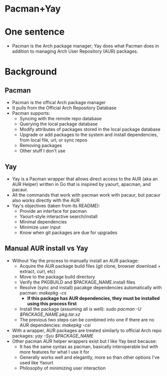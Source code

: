 # Pacman+Yay

# One sentence
* Pacman is the Arch package manager; Yay does what Pacman does in addition to managing Arch User Repository (AUR) packages.

# Background
## Pacman
- Pacman is the offical Arch package manager
- It pulls from the Official Arch Repository Database
- Pacman supports:
	- Syncing with the remote repo database
	- Querying the local package database
	- Modify attributes of packages stored in the local package database
	- Upgrade or add packages to the system and install dependencies, from local file, url, or sync repos
	- Removing packages
	- Other stuff I don't use

## Yay
- Yay is a Pacman wrapper that allows direct access to the AUR (aka an AUR Helper) written in Go that is inspired by yaourt, apacman, and pacaur.
- All the commands that work with pacman work with pacaur, but pacaur also works directly with the AUR
- Yay's objectives (taken from its README):
	- Provide an interface for pacman
	- Yaourt-style interactive search/install
	- Minimal dependencies
	- Minimize user input
	- Know when git packages are due for upgrades

## Manual AUR install vs Yay
- Without Yay the process to manually install an AUR package:
	- Acquire the AUR package build files (git clone, browser download + extract, curl, etc)
	- Move to the package build directory
	- Verify the PKGBUILD and $PACKAGE_NAME.install files
	- Resolve (sync and install) pacakge dependencies automatically with pacman: *makepkg -cs*
		- **If this package has AUR dependencies, they must be installed using this process first**
	- Install the package (assuming all is well): *sudo pacman -U $PACKAGE_NAME.pkg.tar.xz*
	- The previous two steps can be combined into one if there are no AUR dependencies: *makepkg -csi*
- With a wrapper, AUR packages are treated similarly to official Arch repo packages: *yay -Syu $PACKAGE_NAME*
- Other pacman AUR helper wrappers exist but I like Yay best because:
	- It has the same syntax as pacman, basically interoperable but with more features for what I use it for
	- Generally works well and elegantly, more so than other options I've used like Yaourt
	- Philosophy of minimizing user interaction

